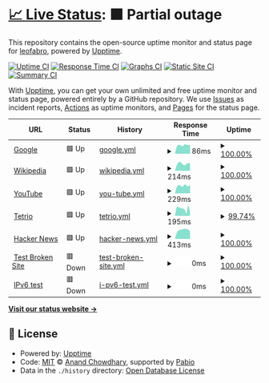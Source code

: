 # [📈 Live Status](https://leofabro.github.io/upptimeLeoMonitoreo): <!--live status--> **🟧 Partial outage**

This repository contains the open-source uptime monitor and status page for [leofabro](https://leofabro.github.io/upptimeLeoMonitoreo), powered by [Upptime](https://github.com/upptime/upptime).

[![Uptime CI](https://github.com/leofabro/upptimeLeoMonitoreo/workflows/Uptime%20CI/badge.svg)](https://github.com/leofabro/upptimeLeoMonitoreo/actions?query=workflow%3A%22Uptime+CI%22)
[![Response Time CI](https://github.com/leofabro/upptimeLeoMonitoreo/workflows/Response%20Time%20CI/badge.svg)](https://github.com/leofabro/upptimeLeoMonitoreo/actions?query=workflow%3A%22Response+Time+CI%22)
[![Graphs CI](https://github.com/leofabro/upptimeLeoMonitoreo/workflows/Graphs%20CI/badge.svg)](https://github.com/leofabro/upptimeLeoMonitoreo/actions?query=workflow%3A%22Graphs+CI%22)
[![Static Site CI](https://github.com/leofabro/upptimeLeoMonitoreo/workflows/Static%20Site%20CI/badge.svg)](https://github.com/leofabro/upptimeLeoMonitoreo/actions?query=workflow%3A%22Static+Site+CI%22)
[![Summary CI](https://github.com/leofabro/upptimeLeoMonitoreo/workflows/Summary%20CI/badge.svg)](https://github.com/leofabro/upptimeLeoMonitoreo/actions?query=workflow%3A%22Summary+CI%22)

With [Upptime](https://upptime.js.org), you can get your own unlimited and free uptime monitor and status page, powered entirely by a GitHub repository. We use [Issues](https://github.com/leofabro/upptimeLeoMonitoreo/issues) as incident reports, [Actions](https://github.com/leofabro/upptimeLeoMonitoreo/actions) as uptime monitors, and [Pages](https://leofabro.github.io/upptimeLeoMonitoreo) for the status page.

<!--start: status pages-->
<!-- This summary is generated by Upptime (https://github.com/upptime/upptime) -->
<!-- Do not edit this manually, your changes will be overwritten -->
<!-- prettier-ignore -->
| URL | Status | History | Response Time | Uptime |
| --- | ------ | ------- | ------------- | ------ |
| <img alt="" src="https://icons.duckduckgo.com/ip3/www.google.com.ico" height="13"> [Google](https://www.google.com) | 🟩 Up | [google.yml](https://github.com/leofabro/upptimeLeoMonitoreo/commits/HEAD/history/google.yml) | <details><summary><img alt="Response time graph" src="./graphs/google/response-time-week.png" height="20"> 86ms</summary><br><a href="https://leofabro.github.io/upptimeLeoMonitoreo/history/google"><img alt="Response time 106" src="https://img.shields.io/endpoint?url=https%3A%2F%2Fraw.githubusercontent.com%2Fleofabro%2FupptimeLeoMonitoreo%2FHEAD%2Fapi%2Fgoogle%2Fresponse-time.json"></a><br><a href="https://leofabro.github.io/upptimeLeoMonitoreo/history/google"><img alt="24-hour response time 86" src="https://img.shields.io/endpoint?url=https%3A%2F%2Fraw.githubusercontent.com%2Fleofabro%2FupptimeLeoMonitoreo%2FHEAD%2Fapi%2Fgoogle%2Fresponse-time-day.json"></a><br><a href="https://leofabro.github.io/upptimeLeoMonitoreo/history/google"><img alt="7-day response time 86" src="https://img.shields.io/endpoint?url=https%3A%2F%2Fraw.githubusercontent.com%2Fleofabro%2FupptimeLeoMonitoreo%2FHEAD%2Fapi%2Fgoogle%2Fresponse-time-week.json"></a><br><a href="https://leofabro.github.io/upptimeLeoMonitoreo/history/google"><img alt="30-day response time 106" src="https://img.shields.io/endpoint?url=https%3A%2F%2Fraw.githubusercontent.com%2Fleofabro%2FupptimeLeoMonitoreo%2FHEAD%2Fapi%2Fgoogle%2Fresponse-time-month.json"></a><br><a href="https://leofabro.github.io/upptimeLeoMonitoreo/history/google"><img alt="1-year response time 106" src="https://img.shields.io/endpoint?url=https%3A%2F%2Fraw.githubusercontent.com%2Fleofabro%2FupptimeLeoMonitoreo%2FHEAD%2Fapi%2Fgoogle%2Fresponse-time-year.json"></a></details> | <details><summary><a href="https://leofabro.github.io/upptimeLeoMonitoreo/history/google">100.00%</a></summary><a href="https://leofabro.github.io/upptimeLeoMonitoreo/history/google"><img alt="All-time uptime 100.00%" src="https://img.shields.io/endpoint?url=https%3A%2F%2Fraw.githubusercontent.com%2Fleofabro%2FupptimeLeoMonitoreo%2FHEAD%2Fapi%2Fgoogle%2Fuptime.json"></a><br><a href="https://leofabro.github.io/upptimeLeoMonitoreo/history/google"><img alt="24-hour uptime 100.00%" src="https://img.shields.io/endpoint?url=https%3A%2F%2Fraw.githubusercontent.com%2Fleofabro%2FupptimeLeoMonitoreo%2FHEAD%2Fapi%2Fgoogle%2Fuptime-day.json"></a><br><a href="https://leofabro.github.io/upptimeLeoMonitoreo/history/google"><img alt="7-day uptime 100.00%" src="https://img.shields.io/endpoint?url=https%3A%2F%2Fraw.githubusercontent.com%2Fleofabro%2FupptimeLeoMonitoreo%2FHEAD%2Fapi%2Fgoogle%2Fuptime-week.json"></a><br><a href="https://leofabro.github.io/upptimeLeoMonitoreo/history/google"><img alt="30-day uptime 100.00%" src="https://img.shields.io/endpoint?url=https%3A%2F%2Fraw.githubusercontent.com%2Fleofabro%2FupptimeLeoMonitoreo%2FHEAD%2Fapi%2Fgoogle%2Fuptime-month.json"></a><br><a href="https://leofabro.github.io/upptimeLeoMonitoreo/history/google"><img alt="1-year uptime 100.00%" src="https://img.shields.io/endpoint?url=https%3A%2F%2Fraw.githubusercontent.com%2Fleofabro%2FupptimeLeoMonitoreo%2FHEAD%2Fapi%2Fgoogle%2Fuptime-year.json"></a></details>
| <img alt="" src="https://icons.duckduckgo.com/ip3/en.wikipedia.org.ico" height="13"> [Wikipedia](https://en.wikipedia.org) | 🟩 Up | [wikipedia.yml](https://github.com/leofabro/upptimeLeoMonitoreo/commits/HEAD/history/wikipedia.yml) | <details><summary><img alt="Response time graph" src="./graphs/wikipedia/response-time-week.png" height="20"> 214ms</summary><br><a href="https://leofabro.github.io/upptimeLeoMonitoreo/history/wikipedia"><img alt="Response time 287" src="https://img.shields.io/endpoint?url=https%3A%2F%2Fraw.githubusercontent.com%2Fleofabro%2FupptimeLeoMonitoreo%2FHEAD%2Fapi%2Fwikipedia%2Fresponse-time.json"></a><br><a href="https://leofabro.github.io/upptimeLeoMonitoreo/history/wikipedia"><img alt="24-hour response time 223" src="https://img.shields.io/endpoint?url=https%3A%2F%2Fraw.githubusercontent.com%2Fleofabro%2FupptimeLeoMonitoreo%2FHEAD%2Fapi%2Fwikipedia%2Fresponse-time-day.json"></a><br><a href="https://leofabro.github.io/upptimeLeoMonitoreo/history/wikipedia"><img alt="7-day response time 214" src="https://img.shields.io/endpoint?url=https%3A%2F%2Fraw.githubusercontent.com%2Fleofabro%2FupptimeLeoMonitoreo%2FHEAD%2Fapi%2Fwikipedia%2Fresponse-time-week.json"></a><br><a href="https://leofabro.github.io/upptimeLeoMonitoreo/history/wikipedia"><img alt="30-day response time 306" src="https://img.shields.io/endpoint?url=https%3A%2F%2Fraw.githubusercontent.com%2Fleofabro%2FupptimeLeoMonitoreo%2FHEAD%2Fapi%2Fwikipedia%2Fresponse-time-month.json"></a><br><a href="https://leofabro.github.io/upptimeLeoMonitoreo/history/wikipedia"><img alt="1-year response time 287" src="https://img.shields.io/endpoint?url=https%3A%2F%2Fraw.githubusercontent.com%2Fleofabro%2FupptimeLeoMonitoreo%2FHEAD%2Fapi%2Fwikipedia%2Fresponse-time-year.json"></a></details> | <details><summary><a href="https://leofabro.github.io/upptimeLeoMonitoreo/history/wikipedia">100.00%</a></summary><a href="https://leofabro.github.io/upptimeLeoMonitoreo/history/wikipedia"><img alt="All-time uptime 100.00%" src="https://img.shields.io/endpoint?url=https%3A%2F%2Fraw.githubusercontent.com%2Fleofabro%2FupptimeLeoMonitoreo%2FHEAD%2Fapi%2Fwikipedia%2Fuptime.json"></a><br><a href="https://leofabro.github.io/upptimeLeoMonitoreo/history/wikipedia"><img alt="24-hour uptime 100.00%" src="https://img.shields.io/endpoint?url=https%3A%2F%2Fraw.githubusercontent.com%2Fleofabro%2FupptimeLeoMonitoreo%2FHEAD%2Fapi%2Fwikipedia%2Fuptime-day.json"></a><br><a href="https://leofabro.github.io/upptimeLeoMonitoreo/history/wikipedia"><img alt="7-day uptime 100.00%" src="https://img.shields.io/endpoint?url=https%3A%2F%2Fraw.githubusercontent.com%2Fleofabro%2FupptimeLeoMonitoreo%2FHEAD%2Fapi%2Fwikipedia%2Fuptime-week.json"></a><br><a href="https://leofabro.github.io/upptimeLeoMonitoreo/history/wikipedia"><img alt="30-day uptime 100.00%" src="https://img.shields.io/endpoint?url=https%3A%2F%2Fraw.githubusercontent.com%2Fleofabro%2FupptimeLeoMonitoreo%2FHEAD%2Fapi%2Fwikipedia%2Fuptime-month.json"></a><br><a href="https://leofabro.github.io/upptimeLeoMonitoreo/history/wikipedia"><img alt="1-year uptime 100.00%" src="https://img.shields.io/endpoint?url=https%3A%2F%2Fraw.githubusercontent.com%2Fleofabro%2FupptimeLeoMonitoreo%2FHEAD%2Fapi%2Fwikipedia%2Fuptime-year.json"></a></details>
| <img alt="" src="https://icons.duckduckgo.com/ip3/www.youtube.com.ico" height="13"> [YouTube](https://www.youtube.com/?app=desktop&hl=es) | 🟩 Up | [you-tube.yml](https://github.com/leofabro/upptimeLeoMonitoreo/commits/HEAD/history/you-tube.yml) | <details><summary><img alt="Response time graph" src="./graphs/you-tube/response-time-week.png" height="20"> 229ms</summary><br><a href="https://leofabro.github.io/upptimeLeoMonitoreo/history/you-tube"><img alt="Response time 240" src="https://img.shields.io/endpoint?url=https%3A%2F%2Fraw.githubusercontent.com%2Fleofabro%2FupptimeLeoMonitoreo%2FHEAD%2Fapi%2Fyou-tube%2Fresponse-time.json"></a><br><a href="https://leofabro.github.io/upptimeLeoMonitoreo/history/you-tube"><img alt="24-hour response time 236" src="https://img.shields.io/endpoint?url=https%3A%2F%2Fraw.githubusercontent.com%2Fleofabro%2FupptimeLeoMonitoreo%2FHEAD%2Fapi%2Fyou-tube%2Fresponse-time-day.json"></a><br><a href="https://leofabro.github.io/upptimeLeoMonitoreo/history/you-tube"><img alt="7-day response time 229" src="https://img.shields.io/endpoint?url=https%3A%2F%2Fraw.githubusercontent.com%2Fleofabro%2FupptimeLeoMonitoreo%2FHEAD%2Fapi%2Fyou-tube%2Fresponse-time-week.json"></a><br><a href="https://leofabro.github.io/upptimeLeoMonitoreo/history/you-tube"><img alt="30-day response time 246" src="https://img.shields.io/endpoint?url=https%3A%2F%2Fraw.githubusercontent.com%2Fleofabro%2FupptimeLeoMonitoreo%2FHEAD%2Fapi%2Fyou-tube%2Fresponse-time-month.json"></a><br><a href="https://leofabro.github.io/upptimeLeoMonitoreo/history/you-tube"><img alt="1-year response time 240" src="https://img.shields.io/endpoint?url=https%3A%2F%2Fraw.githubusercontent.com%2Fleofabro%2FupptimeLeoMonitoreo%2FHEAD%2Fapi%2Fyou-tube%2Fresponse-time-year.json"></a></details> | <details><summary><a href="https://leofabro.github.io/upptimeLeoMonitoreo/history/you-tube">100.00%</a></summary><a href="https://leofabro.github.io/upptimeLeoMonitoreo/history/you-tube"><img alt="All-time uptime 100.00%" src="https://img.shields.io/endpoint?url=https%3A%2F%2Fraw.githubusercontent.com%2Fleofabro%2FupptimeLeoMonitoreo%2FHEAD%2Fapi%2Fyou-tube%2Fuptime.json"></a><br><a href="https://leofabro.github.io/upptimeLeoMonitoreo/history/you-tube"><img alt="24-hour uptime 100.00%" src="https://img.shields.io/endpoint?url=https%3A%2F%2Fraw.githubusercontent.com%2Fleofabro%2FupptimeLeoMonitoreo%2FHEAD%2Fapi%2Fyou-tube%2Fuptime-day.json"></a><br><a href="https://leofabro.github.io/upptimeLeoMonitoreo/history/you-tube"><img alt="7-day uptime 100.00%" src="https://img.shields.io/endpoint?url=https%3A%2F%2Fraw.githubusercontent.com%2Fleofabro%2FupptimeLeoMonitoreo%2FHEAD%2Fapi%2Fyou-tube%2Fuptime-week.json"></a><br><a href="https://leofabro.github.io/upptimeLeoMonitoreo/history/you-tube"><img alt="30-day uptime 100.00%" src="https://img.shields.io/endpoint?url=https%3A%2F%2Fraw.githubusercontent.com%2Fleofabro%2FupptimeLeoMonitoreo%2FHEAD%2Fapi%2Fyou-tube%2Fuptime-month.json"></a><br><a href="https://leofabro.github.io/upptimeLeoMonitoreo/history/you-tube"><img alt="1-year uptime 100.00%" src="https://img.shields.io/endpoint?url=https%3A%2F%2Fraw.githubusercontent.com%2Fleofabro%2FupptimeLeoMonitoreo%2FHEAD%2Fapi%2Fyou-tube%2Fuptime-year.json"></a></details>
| <img alt="" src="https://icons.duckduckgo.com/ip3/tetr.io.ico" height="13"> [Tetrio](https://tetr.io/) | 🟩 Up | [tetrio.yml](https://github.com/leofabro/upptimeLeoMonitoreo/commits/HEAD/history/tetrio.yml) | <details><summary><img alt="Response time graph" src="./graphs/tetrio/response-time-week.png" height="20"> 195ms</summary><br><a href="https://leofabro.github.io/upptimeLeoMonitoreo/history/tetrio"><img alt="Response time 205" src="https://img.shields.io/endpoint?url=https%3A%2F%2Fraw.githubusercontent.com%2Fleofabro%2FupptimeLeoMonitoreo%2FHEAD%2Fapi%2Ftetrio%2Fresponse-time.json"></a><br><a href="https://leofabro.github.io/upptimeLeoMonitoreo/history/tetrio"><img alt="24-hour response time 204" src="https://img.shields.io/endpoint?url=https%3A%2F%2Fraw.githubusercontent.com%2Fleofabro%2FupptimeLeoMonitoreo%2FHEAD%2Fapi%2Ftetrio%2Fresponse-time-day.json"></a><br><a href="https://leofabro.github.io/upptimeLeoMonitoreo/history/tetrio"><img alt="7-day response time 195" src="https://img.shields.io/endpoint?url=https%3A%2F%2Fraw.githubusercontent.com%2Fleofabro%2FupptimeLeoMonitoreo%2FHEAD%2Fapi%2Ftetrio%2Fresponse-time-week.json"></a><br><a href="https://leofabro.github.io/upptimeLeoMonitoreo/history/tetrio"><img alt="30-day response time 202" src="https://img.shields.io/endpoint?url=https%3A%2F%2Fraw.githubusercontent.com%2Fleofabro%2FupptimeLeoMonitoreo%2FHEAD%2Fapi%2Ftetrio%2Fresponse-time-month.json"></a><br><a href="https://leofabro.github.io/upptimeLeoMonitoreo/history/tetrio"><img alt="1-year response time 205" src="https://img.shields.io/endpoint?url=https%3A%2F%2Fraw.githubusercontent.com%2Fleofabro%2FupptimeLeoMonitoreo%2FHEAD%2Fapi%2Ftetrio%2Fresponse-time-year.json"></a></details> | <details><summary><a href="https://leofabro.github.io/upptimeLeoMonitoreo/history/tetrio">99.74%</a></summary><a href="https://leofabro.github.io/upptimeLeoMonitoreo/history/tetrio"><img alt="All-time uptime 99.39%" src="https://img.shields.io/endpoint?url=https%3A%2F%2Fraw.githubusercontent.com%2Fleofabro%2FupptimeLeoMonitoreo%2FHEAD%2Fapi%2Ftetrio%2Fuptime.json"></a><br><a href="https://leofabro.github.io/upptimeLeoMonitoreo/history/tetrio"><img alt="24-hour uptime 100.00%" src="https://img.shields.io/endpoint?url=https%3A%2F%2Fraw.githubusercontent.com%2Fleofabro%2FupptimeLeoMonitoreo%2FHEAD%2Fapi%2Ftetrio%2Fuptime-day.json"></a><br><a href="https://leofabro.github.io/upptimeLeoMonitoreo/history/tetrio"><img alt="7-day uptime 99.74%" src="https://img.shields.io/endpoint?url=https%3A%2F%2Fraw.githubusercontent.com%2Fleofabro%2FupptimeLeoMonitoreo%2FHEAD%2Fapi%2Ftetrio%2Fuptime-week.json"></a><br><a href="https://leofabro.github.io/upptimeLeoMonitoreo/history/tetrio"><img alt="30-day uptime 99.06%" src="https://img.shields.io/endpoint?url=https%3A%2F%2Fraw.githubusercontent.com%2Fleofabro%2FupptimeLeoMonitoreo%2FHEAD%2Fapi%2Ftetrio%2Fuptime-month.json"></a><br><a href="https://leofabro.github.io/upptimeLeoMonitoreo/history/tetrio"><img alt="1-year uptime 99.39%" src="https://img.shields.io/endpoint?url=https%3A%2F%2Fraw.githubusercontent.com%2Fleofabro%2FupptimeLeoMonitoreo%2FHEAD%2Fapi%2Ftetrio%2Fuptime-year.json"></a></details>
| <img alt="" src="https://icons.duckduckgo.com/ip3/news.ycombinator.com.ico" height="13"> [Hacker News](https://news.ycombinator.com) | 🟩 Up | [hacker-news.yml](https://github.com/leofabro/upptimeLeoMonitoreo/commits/HEAD/history/hacker-news.yml) | <details><summary><img alt="Response time graph" src="./graphs/hacker-news/response-time-week.png" height="20"> 413ms</summary><br><a href="https://leofabro.github.io/upptimeLeoMonitoreo/history/hacker-news"><img alt="Response time 329" src="https://img.shields.io/endpoint?url=https%3A%2F%2Fraw.githubusercontent.com%2Fleofabro%2FupptimeLeoMonitoreo%2FHEAD%2Fapi%2Fhacker-news%2Fresponse-time.json"></a><br><a href="https://leofabro.github.io/upptimeLeoMonitoreo/history/hacker-news"><img alt="24-hour response time 436" src="https://img.shields.io/endpoint?url=https%3A%2F%2Fraw.githubusercontent.com%2Fleofabro%2FupptimeLeoMonitoreo%2FHEAD%2Fapi%2Fhacker-news%2Fresponse-time-day.json"></a><br><a href="https://leofabro.github.io/upptimeLeoMonitoreo/history/hacker-news"><img alt="7-day response time 413" src="https://img.shields.io/endpoint?url=https%3A%2F%2Fraw.githubusercontent.com%2Fleofabro%2FupptimeLeoMonitoreo%2FHEAD%2Fapi%2Fhacker-news%2Fresponse-time-week.json"></a><br><a href="https://leofabro.github.io/upptimeLeoMonitoreo/history/hacker-news"><img alt="30-day response time 317" src="https://img.shields.io/endpoint?url=https%3A%2F%2Fraw.githubusercontent.com%2Fleofabro%2FupptimeLeoMonitoreo%2FHEAD%2Fapi%2Fhacker-news%2Fresponse-time-month.json"></a><br><a href="https://leofabro.github.io/upptimeLeoMonitoreo/history/hacker-news"><img alt="1-year response time 329" src="https://img.shields.io/endpoint?url=https%3A%2F%2Fraw.githubusercontent.com%2Fleofabro%2FupptimeLeoMonitoreo%2FHEAD%2Fapi%2Fhacker-news%2Fresponse-time-year.json"></a></details> | <details><summary><a href="https://leofabro.github.io/upptimeLeoMonitoreo/history/hacker-news">100.00%</a></summary><a href="https://leofabro.github.io/upptimeLeoMonitoreo/history/hacker-news"><img alt="All-time uptime 100.00%" src="https://img.shields.io/endpoint?url=https%3A%2F%2Fraw.githubusercontent.com%2Fleofabro%2FupptimeLeoMonitoreo%2FHEAD%2Fapi%2Fhacker-news%2Fuptime.json"></a><br><a href="https://leofabro.github.io/upptimeLeoMonitoreo/history/hacker-news"><img alt="24-hour uptime 100.00%" src="https://img.shields.io/endpoint?url=https%3A%2F%2Fraw.githubusercontent.com%2Fleofabro%2FupptimeLeoMonitoreo%2FHEAD%2Fapi%2Fhacker-news%2Fuptime-day.json"></a><br><a href="https://leofabro.github.io/upptimeLeoMonitoreo/history/hacker-news"><img alt="7-day uptime 100.00%" src="https://img.shields.io/endpoint?url=https%3A%2F%2Fraw.githubusercontent.com%2Fleofabro%2FupptimeLeoMonitoreo%2FHEAD%2Fapi%2Fhacker-news%2Fuptime-week.json"></a><br><a href="https://leofabro.github.io/upptimeLeoMonitoreo/history/hacker-news"><img alt="30-day uptime 100.00%" src="https://img.shields.io/endpoint?url=https%3A%2F%2Fraw.githubusercontent.com%2Fleofabro%2FupptimeLeoMonitoreo%2FHEAD%2Fapi%2Fhacker-news%2Fuptime-month.json"></a><br><a href="https://leofabro.github.io/upptimeLeoMonitoreo/history/hacker-news"><img alt="1-year uptime 100.00%" src="https://img.shields.io/endpoint?url=https%3A%2F%2Fraw.githubusercontent.com%2Fleofabro%2FupptimeLeoMonitoreo%2FHEAD%2Fapi%2Fhacker-news%2Fuptime-year.json"></a></details>
| <img alt="" src="https://icons.duckduckgo.com/ip3/thissitedoesnotexist.koj.co.ico" height="13"> [Test Broken Site](https://thissitedoesnotexist.koj.co) | 🟥 Down | [test-broken-site.yml](https://github.com/leofabro/upptimeLeoMonitoreo/commits/HEAD/history/test-broken-site.yml) | <details><summary><img alt="Response time graph" src="./graphs/test-broken-site/response-time-week.png" height="20"> 0ms</summary><br><a href="https://leofabro.github.io/upptimeLeoMonitoreo/history/test-broken-site"><img alt="Response time 0" src="https://img.shields.io/endpoint?url=https%3A%2F%2Fraw.githubusercontent.com%2Fleofabro%2FupptimeLeoMonitoreo%2FHEAD%2Fapi%2Ftest-broken-site%2Fresponse-time.json"></a><br><a href="https://leofabro.github.io/upptimeLeoMonitoreo/history/test-broken-site"><img alt="24-hour response time 0" src="https://img.shields.io/endpoint?url=https%3A%2F%2Fraw.githubusercontent.com%2Fleofabro%2FupptimeLeoMonitoreo%2FHEAD%2Fapi%2Ftest-broken-site%2Fresponse-time-day.json"></a><br><a href="https://leofabro.github.io/upptimeLeoMonitoreo/history/test-broken-site"><img alt="7-day response time 0" src="https://img.shields.io/endpoint?url=https%3A%2F%2Fraw.githubusercontent.com%2Fleofabro%2FupptimeLeoMonitoreo%2FHEAD%2Fapi%2Ftest-broken-site%2Fresponse-time-week.json"></a><br><a href="https://leofabro.github.io/upptimeLeoMonitoreo/history/test-broken-site"><img alt="30-day response time 0" src="https://img.shields.io/endpoint?url=https%3A%2F%2Fraw.githubusercontent.com%2Fleofabro%2FupptimeLeoMonitoreo%2FHEAD%2Fapi%2Ftest-broken-site%2Fresponse-time-month.json"></a><br><a href="https://leofabro.github.io/upptimeLeoMonitoreo/history/test-broken-site"><img alt="1-year response time 0" src="https://img.shields.io/endpoint?url=https%3A%2F%2Fraw.githubusercontent.com%2Fleofabro%2FupptimeLeoMonitoreo%2FHEAD%2Fapi%2Ftest-broken-site%2Fresponse-time-year.json"></a></details> | <details><summary><a href="https://leofabro.github.io/upptimeLeoMonitoreo/history/test-broken-site">100.00%</a></summary><a href="https://leofabro.github.io/upptimeLeoMonitoreo/history/test-broken-site"><img alt="All-time uptime 100.00%" src="https://img.shields.io/endpoint?url=https%3A%2F%2Fraw.githubusercontent.com%2Fleofabro%2FupptimeLeoMonitoreo%2FHEAD%2Fapi%2Ftest-broken-site%2Fuptime.json"></a><br><a href="https://leofabro.github.io/upptimeLeoMonitoreo/history/test-broken-site"><img alt="24-hour uptime 100.00%" src="https://img.shields.io/endpoint?url=https%3A%2F%2Fraw.githubusercontent.com%2Fleofabro%2FupptimeLeoMonitoreo%2FHEAD%2Fapi%2Ftest-broken-site%2Fuptime-day.json"></a><br><a href="https://leofabro.github.io/upptimeLeoMonitoreo/history/test-broken-site"><img alt="7-day uptime 100.00%" src="https://img.shields.io/endpoint?url=https%3A%2F%2Fraw.githubusercontent.com%2Fleofabro%2FupptimeLeoMonitoreo%2FHEAD%2Fapi%2Ftest-broken-site%2Fuptime-week.json"></a><br><a href="https://leofabro.github.io/upptimeLeoMonitoreo/history/test-broken-site"><img alt="30-day uptime 100.00%" src="https://img.shields.io/endpoint?url=https%3A%2F%2Fraw.githubusercontent.com%2Fleofabro%2FupptimeLeoMonitoreo%2FHEAD%2Fapi%2Ftest-broken-site%2Fuptime-month.json"></a><br><a href="https://leofabro.github.io/upptimeLeoMonitoreo/history/test-broken-site"><img alt="1-year uptime 100.00%" src="https://img.shields.io/endpoint?url=https%3A%2F%2Fraw.githubusercontent.com%2Fleofabro%2FupptimeLeoMonitoreo%2FHEAD%2Fapi%2Ftest-broken-site%2Fuptime-year.json"></a></details>
| <img alt="" src="https://icons.duckduckgo.com/ip3/null.ico" height="13"> [IPv6 test](forwardemail.net) | 🟥 Down | [i-pv6-test.yml](https://github.com/leofabro/upptimeLeoMonitoreo/commits/HEAD/history/i-pv6-test.yml) | <details><summary><img alt="Response time graph" src="./graphs/i-pv6-test/response-time-week.png" height="20"> 0ms</summary><br><a href="https://leofabro.github.io/upptimeLeoMonitoreo/history/i-pv6-test"><img alt="Response time 0" src="https://img.shields.io/endpoint?url=https%3A%2F%2Fraw.githubusercontent.com%2Fleofabro%2FupptimeLeoMonitoreo%2FHEAD%2Fapi%2Fi-pv6-test%2Fresponse-time.json"></a><br><a href="https://leofabro.github.io/upptimeLeoMonitoreo/history/i-pv6-test"><img alt="24-hour response time 0" src="https://img.shields.io/endpoint?url=https%3A%2F%2Fraw.githubusercontent.com%2Fleofabro%2FupptimeLeoMonitoreo%2FHEAD%2Fapi%2Fi-pv6-test%2Fresponse-time-day.json"></a><br><a href="https://leofabro.github.io/upptimeLeoMonitoreo/history/i-pv6-test"><img alt="7-day response time 0" src="https://img.shields.io/endpoint?url=https%3A%2F%2Fraw.githubusercontent.com%2Fleofabro%2FupptimeLeoMonitoreo%2FHEAD%2Fapi%2Fi-pv6-test%2Fresponse-time-week.json"></a><br><a href="https://leofabro.github.io/upptimeLeoMonitoreo/history/i-pv6-test"><img alt="30-day response time 0" src="https://img.shields.io/endpoint?url=https%3A%2F%2Fraw.githubusercontent.com%2Fleofabro%2FupptimeLeoMonitoreo%2FHEAD%2Fapi%2Fi-pv6-test%2Fresponse-time-month.json"></a><br><a href="https://leofabro.github.io/upptimeLeoMonitoreo/history/i-pv6-test"><img alt="1-year response time 0" src="https://img.shields.io/endpoint?url=https%3A%2F%2Fraw.githubusercontent.com%2Fleofabro%2FupptimeLeoMonitoreo%2FHEAD%2Fapi%2Fi-pv6-test%2Fresponse-time-year.json"></a></details> | <details><summary><a href="https://leofabro.github.io/upptimeLeoMonitoreo/history/i-pv6-test">100.00%</a></summary><a href="https://leofabro.github.io/upptimeLeoMonitoreo/history/i-pv6-test"><img alt="All-time uptime 100.00%" src="https://img.shields.io/endpoint?url=https%3A%2F%2Fraw.githubusercontent.com%2Fleofabro%2FupptimeLeoMonitoreo%2FHEAD%2Fapi%2Fi-pv6-test%2Fuptime.json"></a><br><a href="https://leofabro.github.io/upptimeLeoMonitoreo/history/i-pv6-test"><img alt="24-hour uptime 100.00%" src="https://img.shields.io/endpoint?url=https%3A%2F%2Fraw.githubusercontent.com%2Fleofabro%2FupptimeLeoMonitoreo%2FHEAD%2Fapi%2Fi-pv6-test%2Fuptime-day.json"></a><br><a href="https://leofabro.github.io/upptimeLeoMonitoreo/history/i-pv6-test"><img alt="7-day uptime 100.00%" src="https://img.shields.io/endpoint?url=https%3A%2F%2Fraw.githubusercontent.com%2Fleofabro%2FupptimeLeoMonitoreo%2FHEAD%2Fapi%2Fi-pv6-test%2Fuptime-week.json"></a><br><a href="https://leofabro.github.io/upptimeLeoMonitoreo/history/i-pv6-test"><img alt="30-day uptime 100.00%" src="https://img.shields.io/endpoint?url=https%3A%2F%2Fraw.githubusercontent.com%2Fleofabro%2FupptimeLeoMonitoreo%2FHEAD%2Fapi%2Fi-pv6-test%2Fuptime-month.json"></a><br><a href="https://leofabro.github.io/upptimeLeoMonitoreo/history/i-pv6-test"><img alt="1-year uptime 100.00%" src="https://img.shields.io/endpoint?url=https%3A%2F%2Fraw.githubusercontent.com%2Fleofabro%2FupptimeLeoMonitoreo%2FHEAD%2Fapi%2Fi-pv6-test%2Fuptime-year.json"></a></details>

<!--end: status pages-->

[**Visit our status website →**](https://leofabro.github.io/upptimeLeoMonitoreo)

## 📄 License

- Powered by: [Upptime](https://github.com/upptime/upptime)
- Code: [MIT](./LICENSE) © [Anand Chowdhary](https://anandchowdhary.com), supported by [Pabio](https://pabio.com)
- Data in the `./history` directory: [Open Database License](https://opendatacommons.org/licenses/odbl/1-0/)
